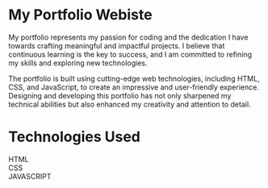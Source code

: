 # My Portfolio Webiste

My portfolio represents my passion for coding and the dedication I have towards crafting meaningful and impactful projects. 
I believe that continuous learning is the key to success, and I am committed to refining my skills and exploring new technologies.

The portfolio is built using cutting-edge web technologies, including HTML, CSS, and JavaScript, to create an impressive and user-friendly experience. 
Designing and developing this portfolio has not only sharpened my technical abilities but also enhanced my creativity and attention to detail.

# Technologies Used
 HTML<br>
 CSS<br>
 JAVASCRIPT

